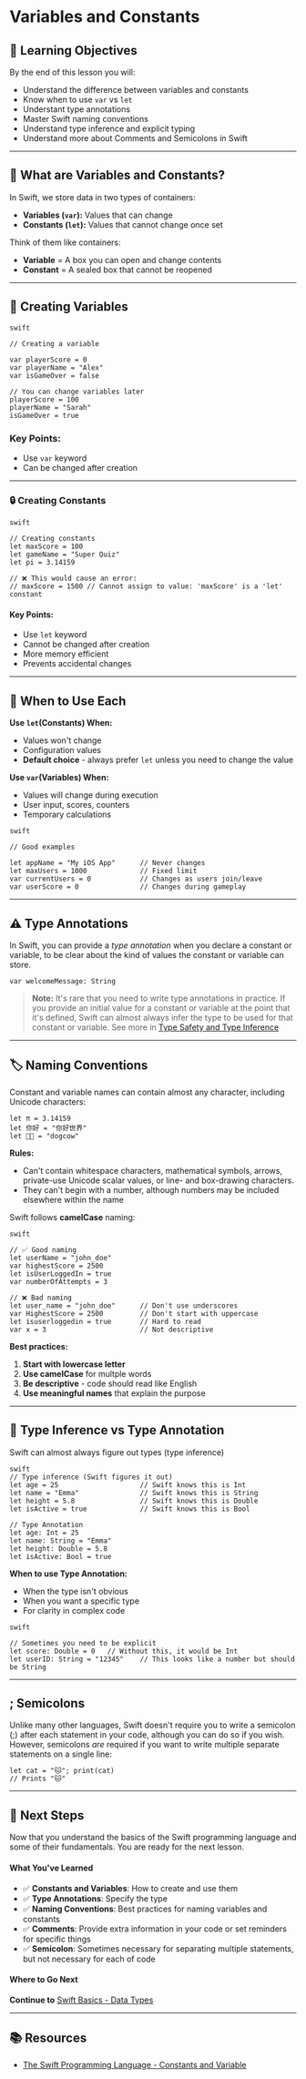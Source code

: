 # Variables and Constants

## 🎯 Learning Objectives

By the end of this lesson you will:

- Understand the difference between variables and constants
- Know when to use `var` vs `let`
- Understant type annotations
- Master Swift naming conventions
- Understand type inference and explicit typing
- Understand more about Comments and Semicolons in Swift

---

## 📝 What are Variables and Constants?
In Swift, we store data in two types of containers:
- **Variables (`var`):** Values that can change
- **Constants (`let`):** Values that cannot change once set

Think of them like containers:
- **Variable** = A box you can open and change contents
- **Constant** = A sealed box that cannot be reopened

---

## 🔧 Creating Variables

```
swift

// Creating a variable

var playerScore = 0
var playerName = "Alex"
var isGameOver = false

// You can change variables later
playerScore = 100
playerName = "Sarah"
isGameOver = true

```

### **Key Points:**
- Use `var` keyword
- Can be changed after creation

--- 

### 🔒 Creating Constants

```
swift

// Creating constants
let maxScore = 100
let gameName = "Super Quiz"
let pi = 3.14159

// ❌ This would cause an error:
// maxScore = 1500 // Cannot assign to value: 'maxScore' is a 'let' constant
```

#### **Key Points:**
- Use `let` keyword
- Cannot be changed after creation
- More memory efficient
- Prevents accidental changes

---

## 🎯 When to Use Each

**Use `let`(Constants) When:**
- Values won't change
- Configuration values
- **Default choice** - always prefer `let` unless you need to change the value

**Use `var`(Variables) When:**
- Values will change during execution
- User input, scores, counters
- Temporary calculations

```
swift

// Good examples

let appName = "My iOS App"      // Never changes
let maxUsers = 1000             // Fixed limit
var currentUsers = 0            // Changes as users join/leave
var userScore = 0               // Changes during gameplay

```

---
## ⚠️ Type Annotations
In Swift, you can provide a *type annotation* when you declare a constant or variable, to be clear about the kind of values the constant or variable can store.

`var welcomeMessage: String`

> **Note:** 
> It's rare that you need to write type annotations in practice. If you provide an initial value for a constant or variable at the point that it's defined, Swift can almost always infer the type to be used for that constant or variable. See more in [Type Safety and Type Inference](https://docs.swift.org/swift-book/documentation/the-swift-programming-language/thebasics/#Type-Safety-and-Type-Inference)

---

## 🏷️ Naming Conventions

Constant and variable names can contain almost any character, including Unicode characters:

```
let π = 3.14159
let 你好 = "你好世界"
let 🐶🐮 = "dogcow"
```

**Rules:**
- Can't contain whitespace characters, mathematical symbols, arrows, private-use Unicode scalar values, or line- and box-drawing characters.
- They can't begin with a number, although numbers may be included elsewhere within the name

Swift follows **camelCase** naming:

```
swift

// ✅ Good naming
let userName = "john_doe"
var highestScore = 2500
let isUserLoggedIn = true
var numberOfAttempts = 3

// ❌ Bad naming
let user_name = "john_doe"      // Don't use underscores
var HighestScore = 2500         // Don't start with uppercase
let isuserloggedin = true       // Hard to read
var x = 3                       // Not descriptive

```

**Best practices:**
  1. **Start with lowercase letter**
  2. **Use camelCase** for multple words
  3. **Be descriptive** - code should read like English
  4. **Use meaningful names** that explain the purpose

--- 

## 🎨 Type Inference vs Type Annotation

Swift can almost always figure out types (type inference) 

```
swift
// Type inference (Swift figures it out)
let age = 25                    // Swift knows this is Int
let name = "Emma"               // Swift knows this is String
let height = 5.8                // Swift knows this is Double
let isActive = true             // Swift knows this is Bool

// Type Annotation
let age: Int = 25
let name: String = "Emma"
let height: Double = 5.8
let isActive: Bool = true
```

**When to use Type Annotation:**
- When the type isn't obvious
- When you want a specific type
- For clarity in complex code

```
swift

// Sometimes you need to be explicit
let score: Double = 0   // Without this, it would be Int
let userID: String = "12345"    // This looks like a number but should be String

```
--- 

## ; Semicolons
Unlike many other languages, Swift doesn't require you to write a semicolon (;) after each statement in your code, although you can do so if you wish. However, semicolons *are* required if you want to write multiple separate statements on a single line:

```
let cat = "🐱"; print(cat)
// Prints "🐱"
```
---

## 🛫 Next Steps
Now that you understand the basics of the Swift programming language and some of their fundamentals. You are ready for the next lesson.

#### What You've Learned
- ✅ **Constants and Variables**: How to create and use them
- ✅ **Type Annotations**: Specify the type
- ✅ **Naming Conventions**: Best practices for naming variables and constants
- ✅ **Comments**: Provide extra information in your code or set reminders for specific things
- ✅ **Semicolon**: Sometimes necessary for separating multiple statements, but not necessary for each of code

#### Where to Go Next

**Continue to** [Swift Basics - Data Types](/Swift%20Fundamentals/01-Swift%20Basics/02-Data%20Types.md)

--- 

## 📚 Resources
- [The Swift Programming Language - Constants and Variable](https://docs.swift.org/swift-book/documentation/the-swift-programming-language/thebasics#Constants-and-Variables)
  